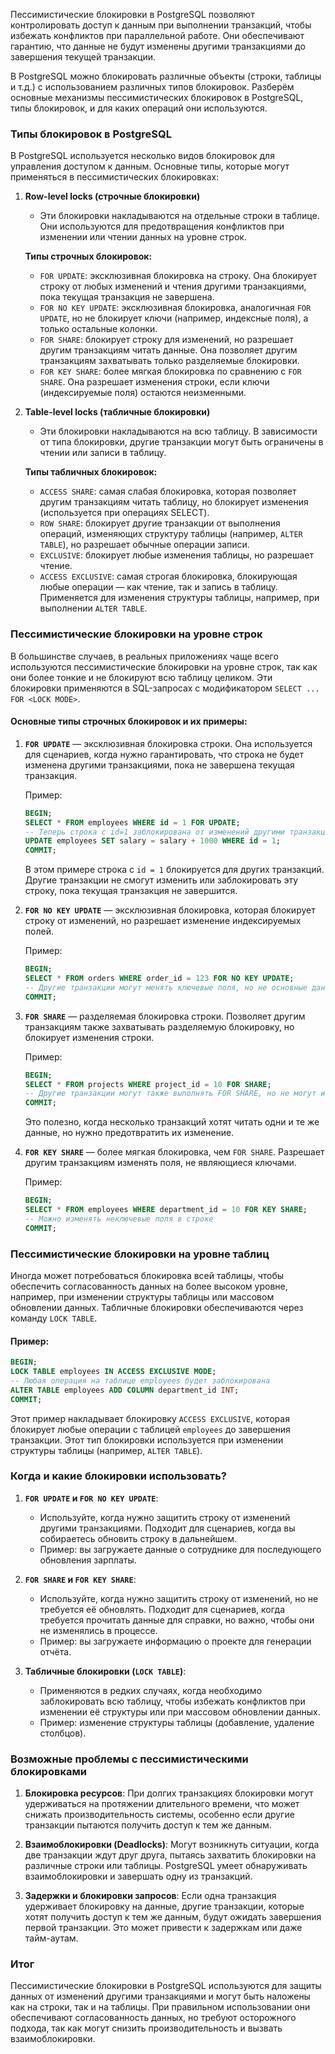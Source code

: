 Пессимистические блокировки в PostgreSQL позволяют контролировать доступ к данным при выполнении транзакций, чтобы избежать конфликтов при параллельной работе. Они обеспечивают гарантию, что данные не будут изменены другими транзакциями до завершения текущей транзакции.

В PostgreSQL можно блокировать различные объекты (строки, таблицы и т.д.) с использованием различных типов блокировок. Разберём основные механизмы пессимистических блокировок в PostgreSQL, типы блокировок, и для каких операций они используются.

### Типы блокировок в PostgreSQL

В PostgreSQL используется несколько видов блокировок для управления доступом к данным. Основные типы, которые могут применяться в пессимистических блокировках:

1. **Row-level locks (строчные блокировки)**
   - Эти блокировки накладываются на отдельные строки в таблице. Они используются для предотвращения конфликтов при изменении или чтении данных на уровне строк.
   
   **Типы строчных блокировок:**
   - `FOR UPDATE`: эксклюзивная блокировка на строку. Она блокирует строку от любых изменений и чтения другими транзакциями, пока текущая транзакция не завершена.
   - `FOR NO KEY UPDATE`: эксклюзивная блокировка, аналогичная `FOR UPDATE`, но не блокирует ключи (например, индексные поля), а только остальные колонки.
   - `FOR SHARE`: блокирует строку для изменений, но разрешает другим транзакциям читать данные. Она позволяет другим транзакциям захватывать только разделяемые блокировки.
   - `FOR KEY SHARE`: более мягкая блокировка по сравнению с `FOR SHARE`. Она разрешает изменения строки, если ключи (индексируемые поля) остаются неизменными.

2. **Table-level locks (табличные блокировки)**
   - Эти блокировки накладываются на всю таблицу. В зависимости от типа блокировки, другие транзакции могут быть ограничены в чтении или записи в таблицу.
   
   **Типы табличных блокировок:**
   - `ACCESS SHARE`: самая слабая блокировка, которая позволяет другим транзакциям читать таблицу, но блокирует изменения (используется при операциях SELECT).
   - `ROW SHARE`: блокирует другие транзакции от выполнения операций, изменяющих структуру таблицы (например, `ALTER TABLE`), но разрешает обычные операции записи.
   - `EXCLUSIVE`: блокирует любые изменения таблицы, но разрешает чтение.
   - `ACCESS EXCLUSIVE`: самая строгая блокировка, блокирующая любые операции — как чтение, так и запись в таблицу. Применяется для изменения структуры таблицы, например, при выполнении `ALTER TABLE`.

### Пессимистические блокировки на уровне строк

В большинстве случаев, в реальных приложениях чаще всего используются пессимистические блокировки на уровне строк, так как они более тонкие и не блокируют всю таблицу целиком. Эти блокировки применяются в SQL-запросах с модификатором `SELECT ... FOR <LOCK MODE>`.

#### Основные типы строчных блокировок и их примеры:

1. **`FOR UPDATE`** — эксклюзивная блокировка строки. Она используется для сценариев, когда нужно гарантировать, что строка не будет изменена другими транзакциями, пока не завершена текущая транзакция.

   Пример:
   ```sql
   BEGIN;
   SELECT * FROM employees WHERE id = 1 FOR UPDATE;
   -- Теперь строка с id=1 заблокирована от изменений другими транзакциями
   UPDATE employees SET salary = salary + 1000 WHERE id = 1;
   COMMIT;
   ```
   В этом примере строка с `id = 1` блокируется для других транзакций. Другие транзакции не смогут изменить или заблокировать эту строку, пока текущая транзакция не завершится.

2. **`FOR NO KEY UPDATE`** — эксклюзивная блокировка, которая блокирует строку от изменений, но разрешает изменение индексируемых полей.

   Пример:
   ```sql
   BEGIN;
   SELECT * FROM orders WHERE order_id = 123 FOR NO KEY UPDATE;
   -- Другие транзакции могут менять ключевые поля, но не основные данные строки
   COMMIT;
   ```

3. **`FOR SHARE`** — разделяемая блокировка строки. Позволяет другим транзакциям также захватывать разделяемую блокировку, но блокирует изменения строки.

   Пример:
   ```sql
   BEGIN;
   SELECT * FROM projects WHERE project_id = 10 FOR SHARE;
   -- Другие транзакции могут также выполнять FOR SHARE, но не могут изменить строку
   COMMIT;
   ```
   Это полезно, когда несколько транзакций хотят читать одни и те же данные, но нужно предотвратить их изменение.

4. **`FOR KEY SHARE`** — более мягкая блокировка, чем `FOR SHARE`. Разрешает другим транзакциям изменять поля, не являющиеся ключами.

   Пример:
   ```sql
   BEGIN;
   SELECT * FROM employees WHERE department_id = 10 FOR KEY SHARE;
   -- Можно изменять неключевые поля в строке
   COMMIT;
   ```

### Пессимистические блокировки на уровне таблиц

Иногда может потребоваться блокировка всей таблицы, чтобы обеспечить согласованность данных на более высоком уровне, например, при изменении структуры таблицы или массовом обновлении данных. Табличные блокировки обеспечиваются через команду `LOCK TABLE`.

#### Пример:

```sql
BEGIN;
LOCK TABLE employees IN ACCESS EXCLUSIVE MODE;
-- Любая операция на таблице employees будет заблокирована
ALTER TABLE employees ADD COLUMN department_id INT;
COMMIT;
```

Этот пример накладывает блокировку `ACCESS EXCLUSIVE`, которая блокирует любые операции с таблицей `employees` до завершения транзакции. Этот тип блокировки используется при изменении структуры таблицы (например, `ALTER TABLE`).

### Когда и какие блокировки использовать?

1. **`FOR UPDATE` и `FOR NO KEY UPDATE`**:
   - Используйте, когда нужно защитить строку от изменений другими транзакциями. Подходит для сценариев, когда вы собираетесь обновить строку в дальнейшем.
   - Пример: вы загружаете данные о сотруднике для последующего обновления зарплаты.

2. **`FOR SHARE` и `FOR KEY SHARE`**:
   - Используйте, когда нужно защитить строку от изменений, но не требуется её обновлять. Подходит для сценариев, когда требуется прочитать данные для справки, но важно, чтобы они не изменялись в процессе.
   - Пример: вы загружаете информацию о проекте для генерации отчёта.

3. **Табличные блокировки (`LOCK TABLE`)**:
   - Применяются в редких случаях, когда необходимо заблокировать всю таблицу, чтобы избежать конфликтов при изменении её структуры или при массовом обновлении данных.
   - Пример: изменение структуры таблицы (добавление, удаление столбцов).

### Возможные проблемы с пессимистическими блокировками

1. **Блокировка ресурсов**: При долгих транзакциях блокировки могут удерживаться на протяжении длительного времени, что может снижать производительность системы, особенно если другие транзакции пытаются получить доступ к тем же данным.
   
2. **Взаимоблокировки (Deadlocks)**: Могут возникнуть ситуации, когда две транзакции ждут друг друга, пытаясь захватить блокировки на различные строки или таблицы. PostgreSQL умеет обнаруживать взаимоблокировки и завершать одну из транзакций.

3. **Задержки и блокировки запросов**: Если одна транзакция удерживает блокировку на данные, другие транзакции, которые хотят получить доступ к тем же данным, будут ожидать завершения первой транзакции. Это может привести к задержкам или даже тайм-аутам.

### Итог

Пессимистические блокировки в PostgreSQL используются для защиты данных от изменений другими транзакциями и могут быть наложены как на строки, так и на таблицы. При правильном использовании они обеспечивают согласованность данных, но требуют осторожного подхода, так как могут снизить производительность и вызвать взаимоблокировки.